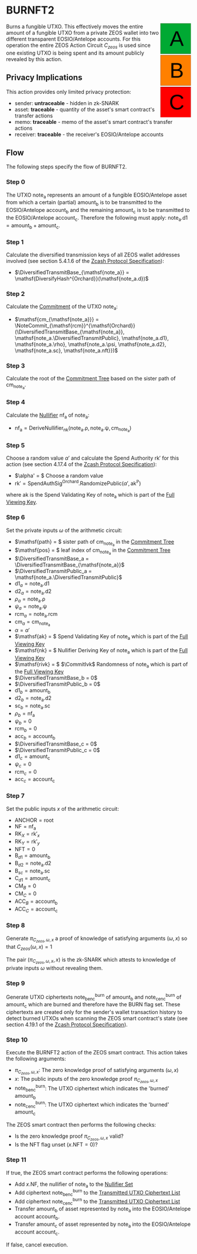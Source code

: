 # BURNFT2
<img height="256" align="right" src="https://github.com/mschoenebeck/zeos-docs/blob/main/book/circuit/ABC.png?raw=true">

Burns a fungible UTXO. This effectively moves the entire amount of a fungible UTXO from a private ZEOS wallet into two different transparent EOSIO/Antelope accounts. For this operation the entire ZEOS Action Circuit $C_{zeos}$ is used since one existing UTXO is being spent and its amount publicly revealed by this action.

## Privacy Implications
This action provides only limited privacy protection:

- sender: **untraceable** - hidden in zk-SNARK
- asset: **traceable** - quantity of the asset's smart contract's transfer actions
- memo: **traceable** - memo of the asset's smart contract's transfer actions
- receiver: **traceable** - the receiver's EOSIO/Antelope accounts

## Flow
The following steps specify the flow of BURNFT2.

### Step 0
The UTXO $\mathsf{note_a}$ represents an amount of a fungible EOSIO/Antelope asset from which a certain (partial) $\mathsf{amount_b}$ is to be transmitted to the EOSIO/Antelope $\mathsf{account_b}$ and the remaining $\mathsf{amount_c}$ is to be transmitted to the EOSIO/Antelope $\mathsf{account_c}$. Therefore the following must apply: $\mathsf{note_a.d1} = \mathsf{amount_b} + \mathsf{amount_c}$.

### Step 1
Calculate the diversified transmission keys of all ZEOS wallet addresses involved (see section 5.4.1.6 of the [Zcash Protocol Specification](https://zips.z.cash/protocol/protocol.pdf)):

- $\DiversifiedTransmitBase_{\mathsf{note_a}} = \mathsf{DiversifyHash^{Orchard}}(\mathsf{note_a.d})$

### Step 2
Calculate the [Commitment](../notes.md#commitment) of the UTXO $\mathsf{note_a}$:

- $\mathsf{cm_{\mathsf{note_a}}} = \NoteCommit_{\mathsf{rcm}}^{\mathsf{Orchard}}(\DiversifiedTransmitBase_{\mathsf{note_a}}, \mathsf{note_a.\DiversifiedTransmitPublic}, \mathsf{note_a.d1}, \mathsf{note_a.\rho}, \mathsf{note_a.\psi, \mathsf{note_a.d2}, \mathsf{note_a.sc}, \mathsf{note_a.nft}})$

### Step 3
Calculate the $\mathsf{root}$ of the [Commitment Tree](../datasets.md#commitment-tree) based on the sister path of $\mathsf{cm_{\mathsf{note_a}}}$.

### Step 4
Calculate the [Nullifier](../notes.md#nullifier) $\mathsf{nf_a}$ of $\mathsf{note_a}$:

- $\mathsf{nf_a} = \mathsf{DeriveNullifier_{nk}}(\mathsf{note_a.\rho}, \mathsf{note_a.\psi}, \mathsf{cm_{\mathsf{note_a}}})$

### Step 5
Choose a random value $\alpha'$ and calculate the Spend Authority $\mathsf{rk'}$ for this action (see section 4.17.4 of the [Zcash Protocol Specification](https://zips.z.cash/protocol/protocol.pdf)):

- $\alpha' = $ Choose a random value
- $\mathsf{rk'} = \mathsf{SpendAuthSig^{Orchard}.RandomizePublic}(\alpha', \mathsf{ak}^{\mathbb{P}})$

where $\mathsf{ak}$ is the Spend Validating Key of $\mathsf{note_a}$ which is part of the [Full Viewing Key](../keys.md#full-viewing-key).

### Step 6
Set the private inputs $\omega$ of the arithmetic circuit:

- $\mathsf{path} = $ sister path of $\mathsf{cm_{\mathsf{note_a}}}$ in the [Commitment Tree](../datasets.md#commitment-tree)
- $\mathsf{pos} = $ leaf index of $\mathsf{cm_{\mathsf{note_a}}}$ in the [Commitment Tree](../datasets.md#commitment-tree)
- $\DiversifiedTransmitBase_a = \DiversifiedTransmitBase_{\mathsf{note_a}}$
- $\DiversifiedTransmitPublic_a = \mathsf{note_a.\DiversifiedTransmitPublic}$
- $\mathsf{d1}_a = \mathsf{note_a.d1}$
- $\mathsf{d2}_a = \mathsf{note_a.d2}$
- $\rho_a = \mathsf{note_a.\rho}$
- $\psi_a = \mathsf{note_a.\psi}$
- $\mathsf{rcm}_a = \mathsf{note_a.rcm}$
- $\mathsf{cm}_a = \mathsf{cm_{\mathsf{note_a}}}$
- $\alpha = \alpha'$
- $\mathsf{ak} = $ Spend Validating Key of $\mathsf{note_a}$ which is part of the [Full Viewing Key](../keys.md#full-viewing-key)
- $\mathsf{nk} = $ Nullifier Deriving Key of $\mathsf{note_a}$ which is part of the [Full Viewing Key](../keys.md#full-viewing-key)
- $\mathsf{rivk} = $ $\CommitIvk$ Randomness of $\mathsf{note_a}$ which is part of the [Full Viewing Key](../keys.md#full-viewing-key)
- $\DiversifiedTransmitBase_b = 0$
- $\DiversifiedTransmitPublic_b = 0$
- $\mathsf{d1}_b = \mathsf{amount_b}$
- $\mathsf{d2}_b = \mathsf{note_a.d2}$
- $\mathsf{sc}_b = \mathsf{note_a.sc}$
- $\rho_b = \mathsf{nf_a}$
- $\psi_b = 0$
- $\mathsf{rcm}_b = 0$
- $\mathsf{acc}_b = \mathsf{account_b}$
- $\DiversifiedTransmitBase_c = 0$
- $\DiversifiedTransmitPublic_c = 0$
- $\mathsf{d1}_c = \mathsf{amount_c}$
- $\psi_c = 0$
- $\mathsf{rcm}_c = 0$
- $\mathsf{acc}_c = \mathsf{account_c}$

### Step 7
Set the public inputs $x$ of the arithmetic circuit:

- $\mathsf{ANCHOR} = \mathsf{root}$
- $\mathsf{NF} = \mathsf{nf_a}$
- $\mathsf{RK}_X = \mathsf{rk'}_x$
- $\mathsf{RK}_Y = \mathsf{rk'}_y$
- $\mathsf{NFT} = 0$
- $\mathsf{B}_{d1} = \mathsf{amount_b}$
- $\mathsf{B}_{d2} = \mathsf{note_a.d2}$
- $\mathsf{B}_{sc} = \mathsf{note_a.sc}$
- $\mathsf{C}_{d1} = \mathsf{amount_c}$
- $\mathsf{CM}_B = 0$
- $\mathsf{CM}_C = 0$
- $\mathsf{ACC}_B = \mathsf{account_b}$
- $\mathsf{ACC}_C = \mathsf{account_c}$

### Step 8
Generate $\pi_{C_{zeos}, \omega, x}$ a proof of knowledge of satisfying arguments $(\omega, x)$ so that $C_{zeos}(\omega, x) = 1$

The pair $(\pi_{C_{zeos}, \omega, x}, x)$ is the zk-SNARK which attests to knowledge of private inputs $\omega$ without revealing them.

### Step 9
Generate UTXO ciphertexts $\mathsf{note_b}^\mathsf{burn}_\mathsf{enc}$ of $\mathsf{amount_b}$ and $\mathsf{note_c}^\mathsf{burn}_\mathsf{enc}$ of $\mathsf{amount_c}$ which are burned and therefore have the BURN flag set. These ciphertexts are created only for the sender's wallet transaction history to detect burned UTXOs when scanning the ZEOS smart contract's state (see section 4.19.1 of the [Zcash Protocol Specification](https://zips.z.cash/protocol/protocol.pdf)).

### Step 10
Execute the BURNFT2 action of the ZEOS smart contract. This action takes the following arguments:

- $\pi_{C_{zeos}, \omega, x}$: The zero knowledge proof of satisfying arguments $(\omega, x)$
- $x$: The public inputs of the zero knowledge proof $\pi_{C_{zeos}, \omega, x}$
- $\mathsf{note_b}^\mathsf{burn}_\mathsf{enc}$: The UTXO ciphertext which indicates the 'burned' $\mathsf{amount_b}$
- $\mathsf{note_c}^\mathsf{burn}_\mathsf{enc}$: The UTXO ciphertext which indicates the 'burned' $\mathsf{amount_c}$

The ZEOS smart contract then performs the following checks:

- Is the zero knowledge proof $\pi_{C_{zeos}, \omega, x}$ valid?
- Is the NFT flag unset ($x.\mathsf{NFT} = 0$)?

### Step 11
If $\mathsf{true}$, the ZEOS smart contract performs the following operations:

- Add $x.\mathsf{NF}$, the nullifier of $\mathsf{note_a}$ to the [Nullifier Set](../datasets.md#nullifier-set)
- Add ciphertext $\mathsf{note_b}^\mathsf{burn}_\mathsf{enc}$ to the [Transmitted UTXO Ciphertext List](../datasets.md#transmitted-utxo-ciphertext-list)
- Add ciphertext $\mathsf{note_c}^\mathsf{burn}_\mathsf{enc}$ to the [Transmitted UTXO Ciphertext List](../datasets.md#transmitted-utxo-ciphertext-list)
- Transfer $\mathsf{amount_b}$ of asset represented by $\mathsf{note_a}$ into the EOSIO/Antelope account $\mathsf{account_b}$.
- Transfer $\mathsf{amount_c}$ of asset represented by $\mathsf{note_a}$ into the EOSIO/Antelope account $\mathsf{account_c}$.

If $\mathsf{false}$, cancel execution.
